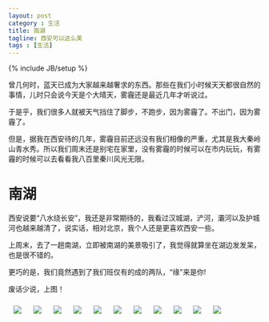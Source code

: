 ```yaml
---
layout: post
category : 生活
title: 南湖
tagline: 西安可以这么美
tags : [生活]
---
```

{% include JB/setup %}

曾几何时，蓝天已成为大家越来越奢求的东西。那些在我们小时候天天都很自然的事情，儿时只会说今天是个大晴天，雾霾还是最近几年才听说过。

于是乎，我们很多人就被天气挡住了脚步，不跑步，因为雾霾了。不出门，因为雾霾了。

但是，据我在西安待的几年，雾霾目前还远没有我们相像的严重，尤其是我大秦岭山青水秀。所以我们周末还是别宅在家里，没有雾霾的时候可以在市内玩玩，有雾霾的时候可以去看看我八百里秦川风光无限。


# 南湖

西安说要“八水绕长安”，我还是非常期待的，我看过汉城湖，浐河，灞河以及护城河也越来越清了，说实话，相对北京，我个人还是更喜欢西安一些。

上周末，去了一趟南湖，立即被南湖的美景吸引了，我觉得就算坐在湖边发发呆，也是很不错的。

更巧的是，我们竟然遇到了我们班仅有的成的两队，“缘"来是你!

废话少说，上图！

<img style="margin:10px; max-width:800px;" class="img-responsive img-rounded" src="/assets/images/nanhu/1.jpg"/>
<img style="margin:10px;max-width:800px;" class="img-responsive img-rounded" src="/assets/images/nanhu/2.jpg"/>
<img style="margin:10px;max-width:800px;" class="img-responsive img-rounded" src="/assets/images/nanhu/3.jpg"/>
<img style="margin:10px;max-width:800px;" class="img-responsive img-rounded" src="/assets/images/nanhu/4.jpg"/>
<img style="margin:10px;max-width:800px;" class="img-responsive img-rounded" src="/assets/images/nanhu/5.jpg"/>
<img style="margin:10px;max-width:800px;" class="img-responsive img-rounded" src="/assets/images/nanhu/6.jpg"/>
<img style="margin:10px; max-width:800px;" class="img-responsive img-rounded" src="/assets/images/nanhu/7.jpg"/>
<img style="margin:10px;max-width:800px;" class="img-responsive img-rounded" src="/assets/images/nanhu/8.jpg"/>
<img style="margin:10px;max-width:800px;" class="img-responsive img-rounded" src="/assets/images/nanhu/9.jpg"/>
<img style="margin:10px;max-width:800px;" class="img-responsive img-rounded" src="/assets/images/nanhu/10.jpg"/>
<img style="margin:10px;max-width:800px;" class="img-responsive img-rounded" src="/assets/images/nanhu/11.jpg"/>


